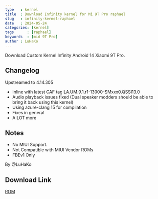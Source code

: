 ```yaml
---
type   : kernel
title  : Download Infinity kernel for Mi 9T Pro raphael
slug   : infinity-kernel-raphael
date   : 2024-05-24
categories: [kernel]
tags      : [raphael]
keywords  : [mid 9T Pro]
author : LuHaKo
---
```


Download Custom Kernel Infinity Android 14 Xiaomi 9T Pro.

## Changelog
Upstreamed to 4.14.305
- Inline with latest CAF tag LA.UM.9.1.r1-13000-SMxxx0.QSSI13.0
- Audio playback issues fixed (Dual speaker modders should be able to bring it back using this kernel)
- Using azure-clang 15 for compilation
- Fixes in general
- A LOT more

## Notes
- No MIUI Support.
- Not Compatible with MIUI Vendor ROMs
- FBEv1 Only

By @LuHaKo

## Download Link
[ROM](https://github.com/LuanHalaiko/kernel_raphael_sm8150/releases/latest)
